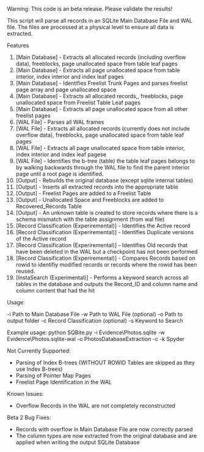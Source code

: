 Warning: This code is an beta release. Please validate the results!

This script will parse all records in an SQLite Main Database File and WAL file. The files are processed at a physical level to ensure all data is extracted.

Features

1. [Main Database] - Extracts all allocated records (including overflow data), freeblocks, page unallocated space from table leaf pages
2. [Main Database] - Extracts all page unallocated space from table interior, index interior and index leaf pages
3. [Main Database] - Identifies Freelist Trunk Pages and parses freelist page array and page unallocated space
4. [Main Database] - Extracts all allocated records,, freeblocks, page unallocated space from Freelist Table Leaf pages
5. [Main Database] - Extracts all page unallocated space from all other freelist pages
6. [WAL File] - Parses all WAL frames 
7. [WAL File] - Extracts all allocated records (currently does not include overflow data), freeblocks, page unallocated space from table leaf pages
8. [WAL File] - Extracts all page unallocated space from table interior, index interior and index leaf pagese
9. [WAL File] - Identifies the b-tree (table) the table leaf pages belongs to by walking backwards through the WAL file to find the parent interior page until a root page is identified.
10. [Output] - Rebuilds the original database (except sqlite internal tables)
11. [Output] - Inserts all extracted records into the appropriate table
12. [Output] - Freelist Pages are added to a Freelist Table
13. [Output] - Unallocated Space and Freeblocks are added to Recovered_Records Table
14. [Output] - An unknown table is created to store records where there is a schema mismatch with the table assignment (from wal file)
15. [Record Classification (Experiremental)] - Identifies the Active record
16. [Record Classification (Experiremental)] - Identifies Duplicate versions of the Active record
18. [Record Classification (Experiremental)] - Identifies Old records that have been deleted in the WAL but a checkpoint has not been performed
19. [Record Classification (Experiremental)] - Compares Records based on rowid to identifiy modified records or records where the rowid has been reused.
20. [InstaSearch (Experimental)] - Performs a keyword search across all tables in the database and outputs the Record_ID and column name and column content that had the hit

Usage: 

-i Path to Main Database File 
-w Path to WAL File (optional)
-o Path to output folder
-c Record Classification (optional)
-s Keyword to Search

Example usage: python SQBite.py -i Evidence\Photos.sqlite -w Evidence\Photos.sqlite-wal -o PhotosDatabaseExtraction -c -k Spyder

Not Currently Supported: 

- Parsing of Index B-trees (WITHOUT ROWID Tables are skipped as they use Index B-trees)
- Parsing of Pointer Map Pages
- Freelist Page Identification in the WAL

Known Issues:

- Overflow Records in the WAL are not completely reconstructed

Beta 2 Bug Fixes:

- Records with overflow in Main Database File are now correctly parsed
- The column types are now extracted from the original database and are applied when writing the output SQLite Database
